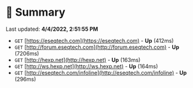 # 📖 Summary
Last updated: **4/4/2022, 2:51:55 PM**

- `GET` [https://eseqtech.com](https://eseqtech.com) - **Up** (412ms)
- `GET` [http://forum.eseqtech.com](http://forum.eseqtech.com) - **Up** (7206ms)
- `GET` [http://hexp.net](http://hexp.net) - **Up** (163ms)
- `GET` [http://ws.hexp.net](http://ws.hexp.net) - **Up** (164ms)
- `GET` [http://eseqtech.com/infoline](http://eseqtech.com/infoline) - **Up** (296ms)
